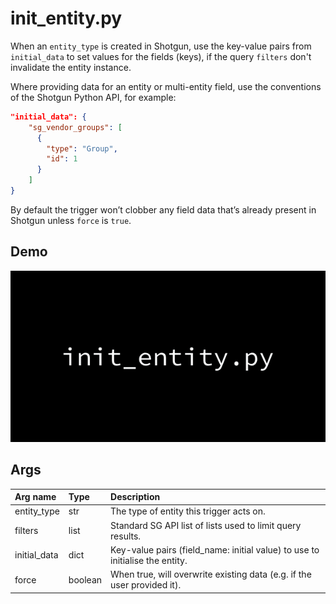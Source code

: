 # init_entity.py

When an `entity_type` is created in Shotgun, use the key-value pairs from
`initial_data` to set values for the fields (keys), if the query `filters` don't
invalidate the entity instance.

Where providing data for an entity or multi-entity field, use the conventions of
the Shotgun Python API, for example:

```json
"initial_data": {
    "sg_vendor_groups": [
      {
        "type": "Group",
        "id": 1
      }
    ]
}
```

By default the trigger won’t clobber any field data that’s already present in
Shotgun unless `force` is `true`.

## Demo

![](images/studio_trigger_init_entity.gif?raw=true)

## Args

| Arg name     | Type    | Description                                                                  |
| :-           | :-      | :-                                                                           |
| entity_type  | str     | The type of entity this trigger acts on.                                     |
| filters      | list    | Standard SG API list of lists used to limit query results.                   |
| initial_data | dict    | Key-value pairs (field_name: initial value) to use to initialise the entity. |
| force        | boolean | When true, will overwrite existing data (e.g. if the user provided it).      |
